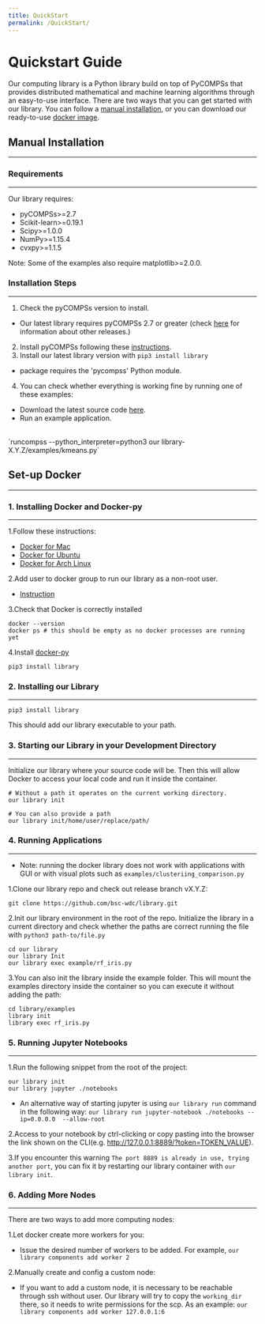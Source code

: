 ```yaml
---
title: QuickStart
permalink: /QuickStart/
---
```


# Quickstart Guide

Our computing library is a Python library build on top of PyCOMPSs that provides distributed mathematical and machine learning algorithms through an easy-to-use interface. There are two ways that you can get started with our library. You can follow a [manual installation](), or you can download our ready-to-use [docker image]().

## Manual Installation
-----------------------------------------------------
### Requirements
--------------------------------------------------
Our library requires:
* pyCOMPSs>=2.7
* Scikit-learn>=0.19.1
* Scipy>=1.0.0
* NumPy>=1.15.4
* cvxpy>=1.1.5


Note: Some of the examples also require matplotlib>=2.0.0.

### Installation Steps
-------------------------------------------------
1. Check the pyCOMPSs version to install.
  * Our latest library requires pyCOMPSs 2.7 or greater (check [here]() for information about other releases.)
2. Install pyCOMPSs following these [instructions]().
3. Install our latest library version with `pip3 install library`
  * package requires the 'pycompss' Python module.
4. You can check whether everything is working fine by running one of these examples:
  * Download the latest source code [here]().
  * Run an example application.
  <br>
  `runcompss --python_interpreter=python3 our library-X.Y.Z/examples/kmeans.py`
<br>

## Set-up Docker
-------------------------------------------------------
### 1. Installing Docker and Docker-py
---------------------------------------------------
1.Follow these instructions:
  * [Docker for Mac]()
  * [Docker for Ubuntu]()
  * [Docker for Arch Linux]()

2.Add user to docker group to run our library as a non-root user.
  * [Instruction]()

3.Check that Docker is correctly installed

```
docker --version
docker ps # this should be empty as no docker processes are running yet
```

4.Install [docker-py]()

`pip3 install library`


### 2. Installing our Library
--------------------------------------------------------
`pip3 install library`

This should add our library executable to your path.


### 3. Starting our Library in your Development Directory
----------------------------------------------------------
Initialize our library where your source code will be. Then this will allow Docker to access your local code and run it inside the container.

```
# Without a path it operates on the current working directory.
our library init

# You can also provide a path
our library init/home/user/replace/path/
```  


### 4. Running Applications
---------------------------------------------------------
* Note: running the docker library does not work with applications with GUI or with visual plots such as `examples/clusteriing_comparison.py`

1.Clone our library repo and check out release branch vX.Y.Z:

`git clone https://github.com/bsc-wdc/library.git`

2.Init our library environment in the root of the repo. Initialize the library in a current directory and check whether the paths are correct running the file with `python3 path-to/file.py`

```
cd our library
our library Init
our library exec example/rf_iris.py
```
3.You can also init the library inside the example folder. This will mount the examples directory inside the container so you can execute it without adding the path:
```
cd library/examples
library init
library exec rf_iris.py
```
### 5. Running Jupyter Notebooks
----------------------------------------------------------
1.Run the following snippet from the root of the project:

```
our library init
our library jupyter ./notebooks
```
  * An alternative way of starting jupyter is using `our library run` command in the following way:
  `our library run jupyter-notebook ./notebooks --ip=0.0.0.0  --allow-root`

2.Access to your notebook by ctrl-clicking or copy pasting into the browser the link shown on the CLI(e.g. http://127.0.0.1:8889/?token=TOKEN_VALUE).

3.If you encounter this warning
`The port 8889 is already in use, trying another port`, you can fix it by restarting our library container with `our library init`.

### 6. Adding More Nodes
--------------------------------------------------------
There are two ways to add more computing nodes:

1.Let docker create more workers for you:
  * Issue the desired number of workers to be added. For example, `our library components add worker 2`

2.Manually create and config a custom node:
  * If you want to add a custom node, it is necessary to be reachable through ssh without user. Our library will try to copy the `working_dir` there, so it needs to write permissions for the scp. As an example:
  `our library components add worker 127.0.0.1:6`
